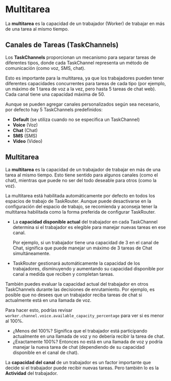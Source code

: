 # Multitarea

La **multitarea** es la capacidad de un trabajador (Worker) de trabajar en más de una tarea al mismo tiempo.

## Canales de Tareas (TaskChannels)

Los **TaskChannels** proporcionan un mecanismo para separar tareas de diferentes tipos, donde cada TaskChannel representa un método de comunicación (como voz, SMS, chat). 

Esto es importante para la multitarea, ya que los trabajadores pueden tener diferentes capacidades concurrentes para tareas de cada tipo (por ejemplo, un máximo de 1 tarea de voz a la vez, pero hasta 5 tareas de chat web). Cada canal tiene una capacidad máxima de 50.

Aunque se pueden agregar canales personalizados según sea necesario, por defecto hay 5 TaskChannels predefinidos:

- **Default** (se utiliza cuando no se especifica un TaskChannel)
- **Voice** (Voz)
- **Chat** (Chat)
- **SMS** (SMS)
- **Video** (Video)

## Multitarea

La **multitarea** es la capacidad de un trabajador de trabajar en más de una tarea al mismo tiempo. Esto tiene sentido para algunos canales (como el chat), mientras que puede no ser del todo deseable para otros (como la voz).

La multitarea está habilitada automáticamente por defecto en todos los espacios de trabajo de TaskRouter. Aunque puede desactivarse en la configuración del espacio de trabajo, se recomienda y aconseja tener la multitarea habilitada como la forma preferida de configurar TaskRouter.

- La **capacidad disponible actual** del trabajador en cada TaskChannel determina si el trabajador es elegible para manejar nuevas tareas en ese canal.
  
  Por ejemplo, si un trabajador tiene una capacidad de 3 en el canal de Chat, significa que puede manejar un máximo de 3 tareas de Chat simultáneamente.

- TaskRouter gestionará automáticamente la capacidad de los trabajadores, disminuyendo y aumentando su capacidad disponible por canal a medida que reciben y completan tareas.

También puedes evaluar la capacidad actual del trabajador en otros TaskChannels durante las decisiones de enrutamiento. Por ejemplo, es posible que no desees que un trabajador reciba tareas de chat si actualmente está en una llamada de voz.

Para hacer esto, podrías revisar `worker.channel.voice.available_capacity_percentage` para ver si es menor al 100%.

- ¿Menos del 100%? Significa que el trabajador está participando actualmente en una llamada de voz y no debería recibir la tarea de chat.
- ¿Exactamente 100%? Entonces no está en una llamada de voz y podría manejar la nueva tarea de chat (dependiendo de su capacidad disponible en el canal de chat).

La **capacidad del canal** de un trabajador es un factor importante que decide si el trabajador puede recibir nuevas tareas. Pero también lo es la **Actividad** del trabajador.

